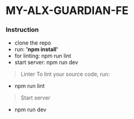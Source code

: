 # MY-ALX-GUARDIAN-FE

### Instruction
* clone the repo
* run: __'npm install'__
* for linting: npm run lint
* start server: npm run dev

> Linter
To lint your source code, run:
* npm run lint

> Start server
* npm run dev
